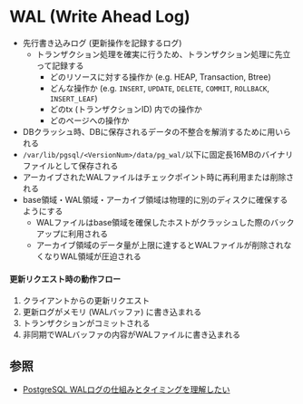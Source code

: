 # WAL (Write Ahead Log)
- 先行書き込みログ (更新操作を記録するログ)
  - トランザクション処理を確実に行うため、トランザクション処理に先立って記録する
    - どのリソースに対する操作か (e.g. HEAP, Transaction, Btree)
    - どんな操作か (e.g. `INSERT`, `UPDATE`, `DELETE`, `COMMIT`, `ROLLBACK`, `INSERT_LEAF`)
    - どのtx (トランザクションID) 内での操作か
    - どのページへの操作か
- DBクラッシュ時、DBに保存されるデータの不整合を解消するために用いられる
- `/var/lib/pgsql/<VersionNum>/data/pg_wal/`以下に固定長16MBのバイナリファイルとして保存される
- アーカイブされたWALファイルはチェックポイント時に再利用または削除される
- base領域・WAL領域・アーカイブ領域は物理的に別のディスクに確保するようにする
  - WALファイルはbase領域を確保したホストがクラッシュした際のバックアップに利用される
  - アーカイブ領域のデータ量が上限に達するとWALファイルが削除されなくなりWAL領域が圧迫される

#### 更新リクエスト時の動作フロー
1. クライアントからの更新リクエスト
2. 更新ログがメモリ (WALバッファ) に書き込まれる
3. トランザクションがコミットされる
4. 非同期でWALバッファの内容がWALファイルに書き込まれる

## 参照
- [PostgreSQL WALログの仕組みとタイミングを理解したい](https://www.kimullaa.com/posts/201910271500/)
